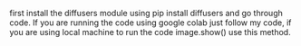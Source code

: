 first install the diffusers module using pip install diffusers and go through code.
If you are running the code using google colab just follow my code, if you are using local machine to run the code image.show() use this method.
